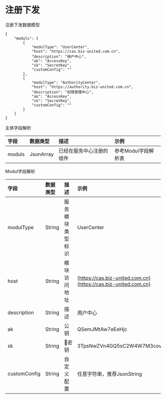 # 注册下发

注册下发数据模型

```
{
    "moduls": [
        {
            "modulType": "UserCenter",
            "host": "https://cas.biz-united.com.cn",
            "description": "用户中心",
            "ak": "AccessKey",
            "sk": "SecretKey",
            "customConfig": ""
        },
        {
            "modulType": "AuthorityCenter",
            "host": "https://authority.biz-united.com.cn",
            "description": "权限管理中心",
            "ak": "AccessKey",
            "sk": "SecretKey",
            "customConfig": ""
        }
    ]
}
```

主体字段解析

| 字段 | 数据类型 | 描述 | 示例 |
| :--- | :--- | :--- | :--- |
| moduls | JsonArray | 已经在服务中心注册的组件 | 参考Modul字段解析表 |

Modul字段解析

| 字段 | 数据类型 | 描述 | 示例 |
| :--- | :--- | :--- | :--- |
| modulType | String | 服务模块类型标识 | UserCenter |
| host | String | 模块访问地址 | [https://cas.biz-united.com.cn](https://cas.biz-united.com.cn) |
| description | String | 描述 | 用户中心 |
| ak | String | 公钥 | QSemJMtAw7eEeHjc |
| sk | String | 密钥 | 3TpsNwZVn4GQ5sC2W4W7M3covScC3bKs |
| customConfig | String | 自定义配置 | 任意字符串，推荐JsonString |



